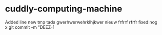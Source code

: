 # cuddly-computing-machine
Added line 
new
tmp
tada
gwerhwerwehrklhjkwer
nieuw 
frfrrf
rfrfr
fixed
nog x
git commit -m "DEEZ-1
